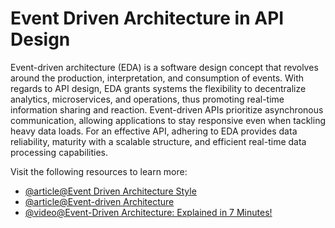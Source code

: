 # Event Driven Architecture in API Design

Event-driven architecture (EDA) is a software design concept that revolves around the production, interpretation, and consumption of events. With regards to API design, EDA grants systems the flexibility to decentralize analytics, microservices, and operations, thus promoting real-time information sharing and reaction. Event-driven APIs prioritize asynchronous communication, allowing applications to stay responsive even when tackling heavy data loads. For an effective API, adhering to EDA provides data reliability, maturity with a scalable structure, and efficient real-time data processing capabilities.

Visit the following resources to learn more:

- [@article@Event Driven Architecture Style](https://learn.microsoft.com/en-us/azure/architecture/guide/architecture-styles/event-driven)
- [@article@Event-driven Architecture](https://aws.amazon.com/event-driven-architecture/)
- [@video@Event-Driven Architecture: Explained in 7 Minutes!](https://www.youtube.com/watch?v=gOuAqRaDdHA)